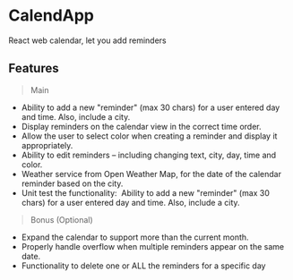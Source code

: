 # CalendApp

React web calendar, let you add reminders

## Features

> Main

- Ability to add a new "reminder" (max 30 chars) for a user entered day and time. Also, include a city.
- Display reminders on the calendar view in the correct time order.
- Allow the user to select color when creating a reminder and display it appropriately.
- Ability to edit reminders – including changing text, city, day, time and color.
- Weather service from​ Open Weather Map​, for the date of the calendar reminder based on the city.
- Unit test the functionality: ​ Ability to add a new "reminder" (max 30 chars) for a user
entered day and time. Also, include a city.

> Bonus (Optional)

- Expand the calendar to support more than the current month.
- Properly handle overflow when multiple reminders appear on the same date.
- Functionality to delete one or ALL the reminders for a specific day